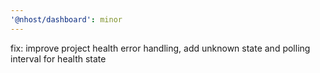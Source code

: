 ```yaml
---
'@nhost/dashboard': minor
---
```


fix: improve project health error handling, add unknown state and polling interval for health state
